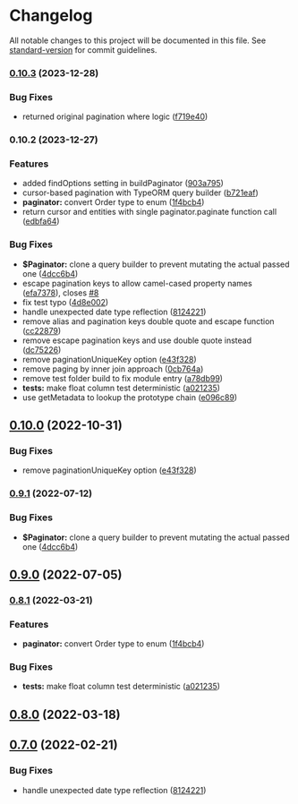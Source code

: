 # Changelog

All notable changes to this project will be documented in this file. See [standard-version](https://github.com/conventional-changelog/standard-version) for commit guidelines.

### [0.10.3](https://github.com/LightDev1/typeorm-cursor-pagination/compare/v0.10.2...v0.10.3) (2023-12-28)


### Bug Fixes

* returned original pagination where logic ([f719e40](https://github.com/LightDev1/typeorm-cursor-pagination/commit/f719e4093c05a0e8927340c74ba7f9c93d271236))

### 0.10.2 (2023-12-27)


### Features

* added findOptions setting in buildPaginator ([903a795](https://github.com/LightDev1/typeorm-cursor-pagination/commit/903a79507961da6e9cb6138b21c4856c90b689d7))
* cursor-based pagination with TypeORM query builder ([b721eaf](https://github.com/LightDev1/typeorm-cursor-pagination/commit/b721eafbd049aaa91ec9a7dc127c2bf1851c8e86))
* **paginator:** convert Order type to enum ([1f4bcb4](https://github.com/LightDev1/typeorm-cursor-pagination/commit/1f4bcb447956ca497bcbada997c722d5899e77ae))
* return cursor and entities with single paginator.paginate function call ([edbfa64](https://github.com/LightDev1/typeorm-cursor-pagination/commit/edbfa64a0a268a7ba9b66b54f8cee143c26ce5f6))


### Bug Fixes

* **$Paginator:** clone a query builder to prevent mutating the actual passed one ([4dcc6b4](https://github.com/LightDev1/typeorm-cursor-pagination/commit/4dcc6b450be885d42f7990f66346aba9de70a4fc))
* escape pagination keys to allow camel-cased property names ([efa7378](https://github.com/LightDev1/typeorm-cursor-pagination/commit/efa73782ec29b0c829b5b30d609f6b80743a30a6)), closes [#8](https://github.com/LightDev1/typeorm-cursor-pagination/issues/8)
* fix test typo ([4d8e002](https://github.com/LightDev1/typeorm-cursor-pagination/commit/4d8e002174a0b213fdca3c780057d479674e9120))
* handle unexpected date type reflection ([8124221](https://github.com/LightDev1/typeorm-cursor-pagination/commit/8124221060c8e0dca3740dbf9efc902d96a7e129))
* remove alias and pagination keys double quote and escape function ([cc22879](https://github.com/LightDev1/typeorm-cursor-pagination/commit/cc228793e33697d97b158d2a44c094a11951b09e))
* remove escape pagination keys and use double quote instead ([dc75226](https://github.com/LightDev1/typeorm-cursor-pagination/commit/dc75226e6abd07e4e7d48a81c0d50ee22c4b8f7c))
* remove paginationUniqueKey option ([e43f328](https://github.com/LightDev1/typeorm-cursor-pagination/commit/e43f3282958e79f3d0c86ae1be9d76b20a40d3a8))
* remove paging by inner join approach ([0cb764a](https://github.com/LightDev1/typeorm-cursor-pagination/commit/0cb764aab940e6987df57d68ccc0af78950cd9c8))
* remove test folder build to fix module entry ([a78db99](https://github.com/LightDev1/typeorm-cursor-pagination/commit/a78db993c8dcfe5b8f64b62b2b30203862a46fd7))
* **tests:** make float column test deterministic ([a021235](https://github.com/LightDev1/typeorm-cursor-pagination/commit/a021235cd95e415e2732efac8f89adf5f4258448))
* use getMetadata to lookup the prototype chain ([e096c89](https://github.com/LightDev1/typeorm-cursor-pagination/commit/e096c89aee3f3e84f1fb7585737ad6d8d2de67b7))

## [0.10.0](https://github.com/benjamin658/typeorm-cursor-pagination/compare/v0.9.1...v0.10.0) (2022-10-31)


### Bug Fixes

* remove paginationUniqueKey option ([e43f328](https://github.com/benjamin658/typeorm-cursor-pagination/commit/e43f3282958e79f3d0c86ae1be9d76b20a40d3a8))

### [0.9.1](https://github.com/benjamin658/typeorm-cursor-pagination/compare/v0.9.0...v0.9.1) (2022-07-12)


### Bug Fixes

* **$Paginator:** clone a query builder to prevent mutating the actual passed one ([4dcc6b4](https://github.com/benjamin658/typeorm-cursor-pagination/commit/4dcc6b450be885d42f7990f66346aba9de70a4fc))

## [0.9.0](https://github.com/benjamin658/typeorm-cursor-pagination/compare/v0.8.1...v0.9.0) (2022-07-05)

### [0.8.1](https://github.com/benjamin658/typeorm-cursor-pagination/compare/v0.8.0...v0.8.1) (2022-03-21)


### Features

* **paginator:** convert Order type to enum ([1f4bcb4](https://github.com/benjamin658/typeorm-cursor-pagination/commit/1f4bcb447956ca497bcbada997c722d5899e77ae))


### Bug Fixes

* **tests:** make float column test deterministic ([a021235](https://github.com/benjamin658/typeorm-cursor-pagination/commit/a021235cd95e415e2732efac8f89adf5f4258448))

## [0.8.0](https://github.com/benjamin658/typeorm-cursor-pagination/compare/v0.7.0...v0.8.0) (2022-03-18)

## [0.7.0](https://github.com/benjamin658/typeorm-cursor-pagination/compare/v0.6.0...v0.7.0) (2022-02-21)


### Bug Fixes

* handle unexpected date type reflection ([8124221](https://github.com/benjamin658/typeorm-cursor-pagination/commit/8124221060c8e0dca3740dbf9efc902d96a7e129))
